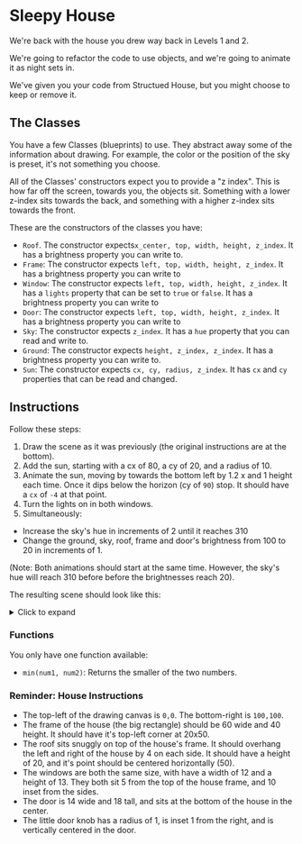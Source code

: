 # Sleepy House

We're back with the house you drew way back in Levels 1 and 2.

We're going to refactor the code to use objects, and we're going to animate it as night sets in.

We've given you your code from Structued House, but you might choose to keep or remove it.

## The Classes

You have a few Classes (blueprints) to use.
They abstract away some of the information about drawing.
For example, the color or the position of the sky is preset, it's not something you choose.

All of the Classes' constructors expect you to provide a "z index". This is how far off the screen, towards you, the objects sit. Something with a lower z-index sits towards the back, and something with a higher z-index sits towards the front.

These are the constructors of the classes you have:

- `Roof`. The constructor expects`x_center, top, width, height, z_index`. It has a brightness property you can write to.
- `Frame`: The constructor expects `left, top, width, height, z_index`. It has a brightness property you can write to
- `Window`: The constructor expects `left, top, width, height, z_index`. It has a `lights` property that can be set to `true` or `false`. It has a brightness property you can write to
- `Door`: The constructor expects `left, top, width, height, z_index`. It has a brightness property you can write to
- `Sky`: The constructor expects `z_index`. It has a `hue` property that you can read and write to.
- `Ground`: The constructor expects `height, z_index, z_index`. It has a brightness property you can write to.
- `Sun`: The constructor expects `cx, cy, radius, z_index`. It has `cx` and `cy` properties that can be read and changed.

## Instructions

Follow these steps:

1. Draw the scene as it was previously (the original instructions are at the bottom).
2. Add the sun, starting with a cx of 80, a cy of 20, and a radius of 10.
3. Animate the sun, moving by towards the bottom left by 1.2 x and 1 height each time. Once it dips below the horizon (cy of `90`) stop. It should have a `cx` of `-4` at that point.
4. Turn the lights on in both windows.
5. Simultaneously:

- Increase the sky's hue in increments of 2 until it reaches 310
- Change the ground, sky, roof, frame and door's brightness from 100 to 20 in increments of 1.

(Note: Both animations should start at the same time. However, the sky's hue will reach 310 before before the brightnesses reach 20).

The resulting scene should look like this:

<details><summary>Click to expand</summary>

<img src="https://assets.exercism.org/bootcamp/graphics/sleepy-house.gif" style="width: 100%; max-width:400px;margin-top:10px;margin-bottom:20px;border:1px solid #ddd;border-radius:5px"/>
</details>

### Functions

You only have one function available:

- `min(num1, num2)`: Returns the smaller of the two numbers.

### Reminder: House Instructions

- The top-left of the drawing canvas is `0,0`. The bottom-right is `100,100`.
- The frame of the house (the big rectangle) should be 60 wide and 40 height. It should have it's top-left corner at 20x50.
- The roof sits snuggly on top of the house's frame. It should overhang the left and right of the house by 4 on each side. It should have a height of 20, and it's point should be centered horizontally (50).
- The windows are both the same size, with have a width of 12 and a height of 13. They both sit 5 from the top of the house frame, and 10 inset from the sides.
- The door is 14 wide and 18 tall, and sits at the bottom of the house in the center.
- The little door knob has a radius of 1, is inset 1 from the right, and is vertically centered in the door.
